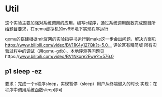 # Util
这个实验主要加强对系统调用的应用，编写c程序，通过系统调用函数完成题目所给题目要求，在qemu虚拟机的xv6环境下实现程序运行

qemu的搭建根据mit官网的实验指导书运行到make这一步会出问题，解决方案见
https://www.bilibili.com/video/BV11K4y127Qk?t=5.0， 评论区有精简版
所有实验过程中的调试（用qemu-gdb）、本地评测等问题见https://www.bilibili.com/video/BV1Nkxre2Ewe?t=576.0
## p1 sleep -ez
要求：完成一个c程序sleep，实现暂停（sleep）用户从终端键入的时长
实现：在程序中调用系统函数sleep即可
<!--stackedit_data:
eyJoaXN0b3J5IjpbMTgxMTE0MzgzXX0=
-->
